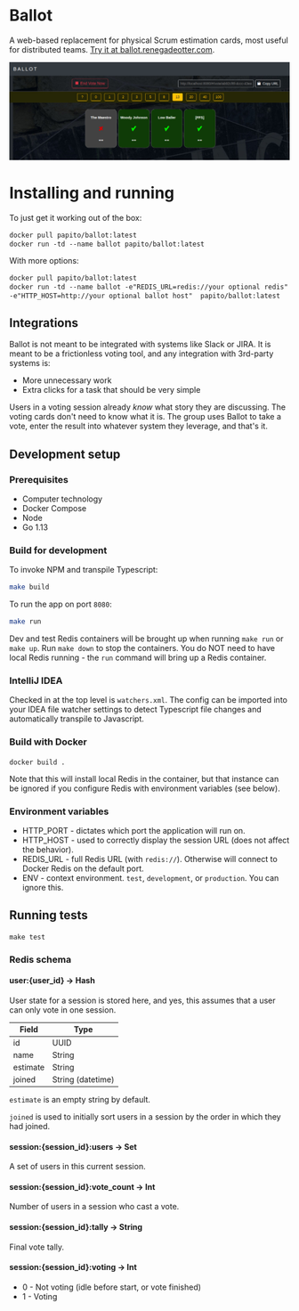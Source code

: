 # Ballot

A web-based replacement for physical Scrum estimation cards, most useful for distributed teams. [Try it at ballot.renegadeotter.com](http://ballot.renegadeotter.com).

![Ballot](img/snapshot.png)

# Installing and running

To just get it working out of the box:
    
    docker pull papito/ballot:latest
    docker run -td --name ballot papito/ballot:latest

With more options:
    
    docker pull papito/ballot:latest
    docker run -td --name ballot -e"REDIS_URL=redis://your optional redis" -e"HTTP_HOST=http://your optional ballot host"  papito/ballot:latest


## Integrations

Ballot is not meant to be integrated with systems like Slack or JIRA. It is meant to be a frictionless voting tool, 
and any integration with 3rd-party systems is:

  * More unnecessary work
  * Extra clicks for a task that should be very simple

Users in a voting session already *know* what story they are discussing. The voting cards don't need to know what it is. 
The group uses Ballot to take a vote, enter the result into whatever system they leverage, and that's it.

## Development setup

### Prerequisites 
  * Computer technology
  * Docker Compose
  * Node
  * Go 1.13

### Build for development

To invoke NPM and transpile Typescript:
```bash
make build
```

To run the app on port `8080`:

```bash
make run
```

Dev and test Redis containers will be brought up when running `make run` or `make up`. Run `make down` to stop the containers. You do NOT need to have local Redis running - the `run` command will bring up a Redis container.

### IntelliJ IDEA

Checked in at the top level is `watchers.xml`. The config can be imported into your IDEA file watcher settings to detect Typescript file changes and automatically transpile to Javascript.


### Build with Docker

`docker build .`

Note that this will install local Redis in the container, but that instance can be ignored if you configure Redis with environment variables (see below).

### Environment variables

  * HTTP_PORT - dictates which port the application will run on.
  * HTTP_HOST - used to correctly display the session URL (does not affect the behavior).
  * REDIS_URL - full Redis URL (with `redis://`). Otherwise will connect to Docker Redis on the default port.
  * ENV - context environment. `test`, `development`, or `production`. You can ignore this.

## Running tests

    make test

### Redis schema

#### user:{user_id} -> Hash 

User state for a session is stored here, and yes, this assumes that a user can only vote in one session.

| Field    | Type                  |
|----------|-----------------------|
| id       | UUID                  |
| name     | String                |
| estimate | String                |
| joined   | String (datetime)     |

`estimate` is an empty string by default. 

`joined` is used to initially sort users in a session by the order in which they had joined.

#### session:{session_id}:users -> Set

A set of users in this current session.

#### session:{session_id}:vote_count -> Int

Number of users in a session who cast a vote.

#### session:{session_id}:tally -> String

Final vote tally.

#### session:{session_id}:voting -> Int

  * 0 - Not voting (idle before start, or vote finished) 
  * 1 - Voting
